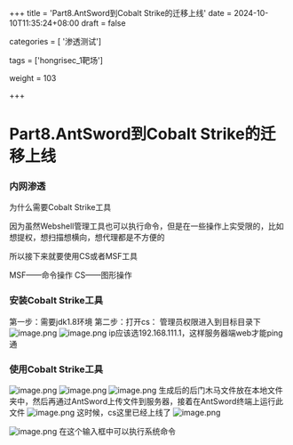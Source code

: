 +++
title = 'Part8.AntSword到Cobalt Strike的迁移上线'
date = 2024-10-10T11:35:24+08:00
draft = false

categories = [ '渗透测试']

tags = ['hongrisec_1靶场']

weight = 103

+++

# Part8.AntSword到Cobalt Strike的迁移上线

### 内网渗透

为什么需要Cobalt Strike工具

因为虽然Webshell管理工具也可以执行命令，但是在一些操作上实受限的，比如想提权，想扫描想横向，想代理都是不方便的

所以接下来就要使用CS或者MSF工具

MSF——命令操作
CS——图形操作

### 安装Cobalt Strike工具
第一步：需要jdk1.8环境
第二步：打开cs：
管理员权限进入到目标目录下
![image.png](https://gitee.com/huangzejie/drawing-bed/raw/master/202409151751013.png)
![image.png](https://gitee.com/huangzejie/drawing-bed/raw/master/202409151951843.png)
ip应该选192.168.111.1，这样服务器端web才能ping通

### 使用Cobalt Strike工具
![image.png](https://gitee.com/huangzejie/drawing-bed/raw/master/202409151956410.png)
![image.png](https://gitee.com/huangzejie/drawing-bed/raw/master/202409151957114.png)
![image.png](https://gitee.com/huangzejie/drawing-bed/raw/master/202409151957724.png)
生成后的后门木马文件放在本地文件夹中，然后再通过AntSword上传文件到服务器，接着在AntSword终端上运行此文件
![image.png](https://gitee.com/huangzejie/drawing-bed/raw/master/202409152007808.png)
这时候，cs这里已经上线了
![image.png](https://gitee.com/huangzejie/drawing-bed/raw/master/202409152008587.png)

![image.png](https://gitee.com/huangzejie/drawing-bed/raw/master/202409152030372.png)
在这个输入框中可以执行系统命令